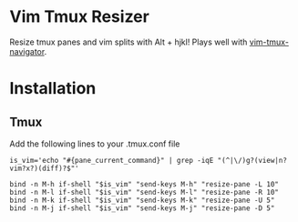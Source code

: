 # Vim Tmux Resizer
Resize tmux panes and vim splits with Alt + hjkl! Plays well with [vim-tmux-navigator](vim-tmux-navigator).

# Installation

## Tmux
Add the following lines to your .tmux.conf file

```tmux
is_vim='echo "#{pane_current_command}" | grep -iqE "(^|\/)g?(view|n?vim?x?)(diff)?$"'

bind -n M-h if-shell "$is_vim" "send-keys M-h" "resize-pane -L 10"
bind -n M-l if-shell "$is_vim" "send-keys M-l" "resize-pane -R 10"
bind -n M-k if-shell "$is_vim" "send-keys M-k" "resize-pane -U 5"
bind -n M-j if-shell "$is_vim" "send-keys M-j" "resize-pane -D 5"
```

